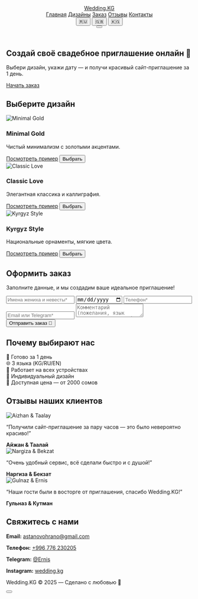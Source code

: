 <html lang="ru">
<head>
  <meta charset="utf-8" />
  <meta name="viewport" content="width=device-width, initial-scale=1" />
  <meta name="description" content="Wedding.KG — Создайте своё свадебное приглашение онлайн. Выберите дизайн, укажите данные и получите готовый сайт за 1 день!" />
  <title data-i18n="title">Wedding.KG — Свадебные приглашения онлайн</title>
  <link rel="icon" href="favicon.ico" />
  <link href="https://fonts.googleapis.com/css2?family=Playfair+Display:wght@400;500;600&family=Inter:wght@400;500&display=swap" rel="stylesheet">
  <link rel="stylesheet" href="https://unpkg.com/aos@2.3.1/dist/aos.css" />
  <link rel="stylesheet" href="style.css" />
</head>
<body>
  <!-- Animated Background -->
  <div class="animated-bg">
    <div class="shape shape-1"></div>
    <div class="shape shape-2"></div>
    <div class="shape shape-3"></div>
  </div>

  <!-- Header -->
  <header class="site-header">
    <div class="container">
      <div class="header-inner">
        <a href="#" class="brand" data-i18n="brand">Wedding.KG</a>
        <nav class="nav">
          <a href="#hero" class="nav-link" data-i18n="home">Главная</a>
          <a href="#designs" class="nav-link" data-i18n="designs">Дизайны</a>
          <a href="#order" class="nav-link" data-i18n="order">Заказ</a>
          <a href="#testimonials" class="nav-link" data-i18n="testimonials">Отзывы</a>
          <a href="#contacts" class="nav-link" data-i18n="contacts">Контакты</a>
        </nav>
        <div class="controls">
          <div class="lang-switch">
            <button class="lang-btn active" data-lang="ru">🇷🇺</button>
            <button class="lang-btn" data-lang="en">🇬🇧</button>
            <button class="lang-btn" data-lang="kg">🇰🇬</button>
          </div>
          <button class="burger">
            <span></span>
            <span></span>
            <span></span>
          </button>
        </div>
      </div>
    </div>
  </header>

  <!-- Hero Section -->
  <section id="hero" class="hero" data-aos="fade-down">
    <div class="container">
      <div class="hero-inner">
        <h1 class="hero-title" data-i18n="hero_title">Создай своё свадебное приглашение онлайн 💍</h1>
        <p class="hero-subtitle" data-i18n="hero_subtitle">Выбери дизайн, укажи дату — и получи красивый сайт-приглашение за 1 день.</p>
        <a href="#order" class="hero-btn" data-i18n="start_order">Начать заказ</a>
      </div>
    </div>
  </section>

  <!-- Designs Section -->
  <section id="designs" class="section" data-aos="fade-up">
    <div class="container">
      <h2 data-i18n="designs_title">Выберите дизайн</h2>
      <div class="designs-grid">
        <div class="design-card" data-aos="zoom-in" data-aos-delay="100">
          <img src="https://picsum.photos/seed/minimal/400/300" alt="Minimal Gold" loading="lazy">
          <h3 data-i18n="design_minimal">Minimal Gold</h3>
          <p data-i18n="design_minimal_desc">Чистый минимализм с золотыми акцентами.</p>
          <div class="design-actions">
            <a href="https://example.com/minimal-gold" class="btn secondary" target="_blank" data-i18n="view_example">Посмотреть пример</a>
            <button class="btn primary" data-design-id="minimal-gold" data-i18n="select_design">Выбрать</button>
          </div>
        </div>
        <div class="design-card" data-aos="zoom-in" data-aos-delay="200">
          <img src="https://picsum.photos/seed/classic/400/300" alt="Classic Love" loading="lazy">
          <h3 data-i18n="design_classic">Classic Love</h3>
          <p data-i18n="design_classic_desc">Элегантная классика и каллиграфия.</p>
          <div class="design-actions">
            <a href="https://example.com/classic-love" class="btn secondary" target="_blank" data-i18n="view_example">Посмотреть пример</a>
            <button class="btn primary" data-design-id="classic-love" data-i18n="select_design">Выбрать</button>
          </div>
        </div>
        <div class="design-card" data-aos="zoom-in" data-aos-delay="300">
          <img src="https://picsum.photos/seed/kyrgyz/400/300" alt="Kyrgyz Style" loading="lazy">
          <h3 data-i18n="design_kyrgyz">Kyrgyz Style</h3>
          <p data-i18n="design_kyrgyz_desc">Национальные орнаменты, мягкие цвета.</p>
          <div class="design-actions">
            <a href="https://example.com/kyrgyz-style" class="btn secondary" target="_blank" data-i18n="view_example">Посмотреть пример</a>
            <button class="btn primary" data-design-id="kyrgyz-style" data-i18n="select_design">Выбрать</button>
          </div>
        </div>
      </div>
    </div>
  </section>

  <!-- Order Form Section -->
  <section id="order" class="section" data-aos="fade-up">
    <div class="container narrow">
      <h2 data-i18n="order_title">Оформить заказ</h2>
      <p class="order-subtitle" data-i18n="order_subtitle">Заполните данные, и мы создадим ваше идеальное приглашение!</p>
      <form id="order-form" class="order-form">
        <input id="names" placeholder="Имена жениха и невесты*" required data-i18n-placeholder="names_ph">
        <input id="wedding_date" type="date" required data-i18n-placeholder="wedding_date_ph">
        <input id="phone" type="tel" placeholder="Телефон*" required data-i18n-placeholder="phone_ph">
        <input id="contact" placeholder="Email или Telegram*" required data-i18n-placeholder="contact_ph">
        <input id="design_id" type="hidden" value="">
        <textarea id="comments" placeholder="Комментарий (пожелания, язык приглашения и т.д.)" data-i18n-placeholder="comments_ph"></textarea>
        <button class="btn primary" type="submit" data-i18n="submit_order">Отправить заказ 💌</button>
        <div class="loader" style="display: none;"></div>
      </form>
      <p class="success-message" style="display: none;" data-i18n="order_success">Спасибо! Мы свяжемся с вами в течение 24 часов.</p>
    </div>
  </section>

  <!-- Advantages Section -->
  <section id="advantages" class="section" data-aos="fade-up">
    <div class="container">
      <h2 data-i18n="advantages_title">Почему выбирают нас</h2>
      <div class="advantages-grid">
        <div class="advantage-card" data-aos="zoom-in" data-aos-delay="100">💍 <span data-i18n="advantage_1">Готово за 1 день</span></div>
        <div class="advantage-card" data-aos="zoom-in" data-aos-delay="200">🌐 <span data-i18n="advantage_2">3 языка (KG/RU/EN)</span></div>
        <div class="advantage-card" data-aos="zoom-in" data-aos-delay="300">📱 <span data-i18n="advantage_3">Работает на всех устройствах</span></div>
        <div class="advantage-card" data-aos="zoom-in" data-aos-delay="400">💌 <span data-i18n="advantage_4">Индивидуальный дизайн</span></div>
        <div class="advantage-card" data-aos="zoom-in" data-aos-delay="500">💸 <span data-i18n="advantage_5">Доступная цена — от 2000 сомов</span></div>
      </div>
    </div>
  </section>

  <!-- Testimonials Section -->
  <section id="testimonials" class="section" data-aos="fade-up">
    <div class="container">
      <h2 data-i18n="testimonials_title">Отзывы наших клиентов</h2>
      <div class="testimonials-grid">
        <div class="testimonial-card" data-aos="zoom-in" data-aos-delay="100">
          <img src="https://picsum.photos/seed/testimonial1/100/100" alt="Aizhan & Taalay" loading="lazy">
          <p data-i18n="testimonial_1">“Получили сайт-приглашение за пару часов — это было невероятно красиво!”</p>
          <strong data-i18n="testimonial_1_author">Айжан & Таалай</strong>
        </div>
        <div class="testimonial-card" data-aos="zoom-in" data-aos-delay="200">
          <img src="https://picsum.photos/seed/testimonial2/100/100" alt="Nargiza & Bekzat" loading="lazy">
          <p data-i18n="testimonial_2">“Очень удобный сервис, всё сделали быстро и с душой!”</p>
          <strong data-i18n="testimonial_2_author">Наргиза & Бекзат</strong>
        </div>
        <div class="testimonial-card" data-aos="zoom-in" data-aos-delay="300">
          <img src="https://picsum.photos/seed/testimonial3/100/100" alt="Gulnaz & Ernis" loading="lazy">
          <p data-i18n="testimonial_3">“Наши гости были в восторге от приглашения, спасибо Wedding.KG!”</p>
          <strong data-i18n="testimonial_3_author">Гульназ & Кутман</strong>
        </div>
      </div>
    </div>
  </section>

  <!-- Contacts Section -->
  <section id="contacts" class="section" data-aos="fade-up">
    <div class="container narrow">
      <h2 data-i18n="contacts_title">Свяжитесь с нами</h2>
      <div class="contacts-grid">
        <p><strong data-i18n="email_label">Email:</strong> <a href="mailto:astanovohrano@gmail.com">astanovohrano@gmail.com</a></p>
        <p><strong data-i18n="phone_label">Телефон:</strong> <a href="tel:+996776230205">+996 776 230205</a></p>
        <p><strong data-i18n="telegram_label">Telegram:</strong> <a href="https://t.me/Ernis" target="_blank">@Ernis</a></p>
        <p><strong data-i18n="instagram_label">Instagram:</strong> <a href="https://instagram.com/wedding.kg" target="_blank">wedding.kg</a></p>
      </div>
    </div>
  </section>

  <!-- Footer -->
  <footer class="site-footer">
    <div class="container">
      <p data-i18n="footer">Wedding.KG © 2025 — Сделано с любовью 💍</p>
    </div>
  </footer>

  <!-- Scroll to Top Button -->
  <button class="scroll-to-top" title="Наверх">
    <svg viewBox="0 0 24 24">
      <path d="M12 4l-8 8h6v8h4v-8h6l-8-8z"/>
    </svg>
  </button>

  <script src="https://cdn.jsdelivr.net/npm/@emailjs/browser@3/dist/email.min.js"></script>
  <script src="https://unpkg.com/aos@2.3.1/dist/aos.js"></script>
  <script src="app.js"></script>
</body>
</html>

